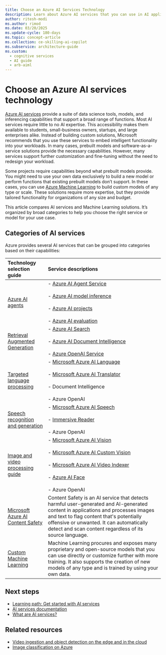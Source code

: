 ```yaml
---
title: Choose an Azure AI Services Technology
description: Learn about Azure AI services that you can use in AI applications and data flows. Choose the appropriate service for your use case.
author: ritesh-modi
ms.author: rimod
ms.date: 03/20/2025
ms.update-cycle: 180-days
ms.topic: concept-article
ms.collection: ce-skilling-ai-copilot
ms.subservice: architecture-guide
ms.custom:
  - cognitive services
  - AI guide
  - arb-aiml
---
```


# Choose an Azure AI services technology

[Azure AI services](/azure/ai-services/what-are-ai-services) provide a suite of data science tools, models, and inferencing capabilities that support a broad range of functions. Most AI services require little to no AI expertise. This accessibility makes them available to students, small-business owners, startups, and large enterprises alike. Instead of building custom solutions, Microsoft recommends that you use these services to embed intelligent functionality into your workloads. In many cases, prebuilt models and software-as-a-service solutions provide the necessary capabilities. However, many services support further customization and fine-tuning without the need to redesign your workload.

Some projects require capabilities beyond what prebuilt models provide. You might need to use your own data exclusively to build a new model or perform functions that existing prebuilt models don’t support. In these cases, you can use [Azure Machine Learning](/azure/machine-learning) to build custom models of any type or scale. These solutions require more expertise, but they provide tailored functionality for organizations of any size and budget.

This article compares AI services and Machine Learning solutions. It’s organized by broad categories to help you choose the right service or model for your use case.

## Categories of AI services

Azure provides several AI services that can be grouped into categories based on their capabilities:

| Technology selection guide | Service descriptions |
| :----- | :----- |
| [Azure AI agents](/azure/ai-foundry/) | - [Azure AI Agent Service](/azure/ai-services/agents/overview) <br><br> - [Azure AI model inference](/azure/ai-foundry/model-inference/overview) <br><br> - [Azure AI projects](/azure/ai-foundry/how-to/create-projects?tabs=ai-studio#tabpanel_2_ai-studio) <br><br> - [Azure AI evaluation](/azure/ai-foundry/concepts/evaluation-approach-gen-ai) |
| [Retrieval Augmented Generation](../../ai-ml/guide/rag/rag-solution-design-and-evaluation-guide.md) | - [Azure AI Search](/azure/search/search-what-is-azure-search) <br><br> - [Azure AI Document Intelligence](/azure/ai-services/document-intelligence/overview) <br><br> - [Azure OpenAI Service](/azure/ai-services/openai/overview) |
| [Targeted language processing](../ai-services/targeted-language-processing.md) | - [Microsoft Azure AI Language](/azure/ai-services/language-service/overview) <br><br> - [Microsoft Azure AI Translator](/azure/ai-services/translator/overview) <br><br> - Document Intelligence <br><br> - Azure OpenAI |
| [Speech recognition and generation](../ai-services/speech-recognition-generation.md) | - [Microsoft Azure AI Speech](/azure/ai-services/speech-service/overview) <br><br> - [Immersive Reader](/training/educator-center/product-guides/immersive-reader/) <br><br> - Azure OpenAI |
| [Image and video processing guide](../ai-services/image-video-processing.md) | - [Microsoft Azure AI Vision](/azure/ai-services/computer-vision/overview) <br><br> - [Microsoft Azure AI Custom Vision](/azure/ai-services/custom-vision-service/overview) <br><br> - [Microsoft Azure AI Video Indexer](/azure/azure-video-indexer/video-indexer-overview) <br><br> - [Azure AI Face](/azure/ai-services/computer-vision/overview-identity) <br><br> - Azure OpenAI |
| [Microsoft Azure AI Content Safety](/azure/ai-services/content-safety/) | Content Safety is an AI service that detects harmful user-generated and AI-generated content in applications and processes images and text to flag content that's potentially offensive or unwanted. It can automatically detect and scan content regardless of its source language. |
| [Custom Machine Learning](/azure/machine-learning/overview-what-is-azure-machine-learning) | Machine Learning procures and exposes many proprietary and open-source models that you can use directly or customize further with more training. It also supports the creation of new models of any type and is trained by using your own data. |

## Next steps

- [Learning path: Get started with AI services](/training/paths/get-started-azure-ai/)
- [AI services documentation](/azure/ai-services/)
- [What are AI services?](/azure/ai-services/what-are-ai-services)

## Related resources

- [Video ingestion and object detection on the edge and in the cloud](../../ai-ml/idea/video-ingestion-object-detection-edge-cloud.yml)
- [Image classification on Azure](../../example-scenario/ai/intelligent-apps-image-processing.yml)
